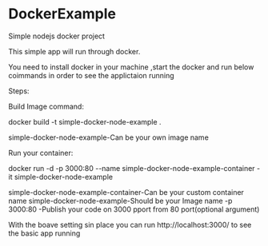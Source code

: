 # DockerExample
Simple nodejs docker project

This simple app will run through docker.

You need to install docker in your machine ,start the docker and run below coimmands in order to see the applictaion running

Steps:

Build Image command:

docker build -t simple-docker-node-example .

simple-docker-node-example-Can be your own image name

Run your container:

docker run -d -p 3000:80 --name simple-docker-node-example-container -it simple-docker-node-example

simple-docker-node-example-container-Can be your custom container name
simple-docker-node-example-Should be your Image name
-p 3000:80 -Publish your code on 3000 pport from 80 port(optional argument)

With the boave setting sin place you can run http://localhost:3000/ to see the basic app running




